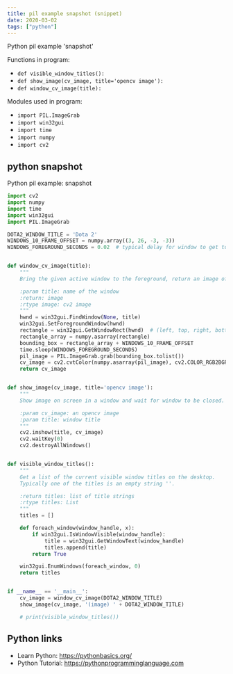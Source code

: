 ```yaml
---
title: pil example snapshot (snippet)
date: 2020-03-02
tags: ["python"]
---
```

Python pil example 'snapshot'

Functions in program: 
* `def visible_window_titles():`
* `def show_image(cv_image, title='opencv image'):`
* `def window_cv_image(title):`

Modules used in program: 
* `import PIL.ImageGrab`
* `import win32gui`
* `import time`
* `import numpy`
* `import cv2`

## python snapshot

Python pil example: snapshot

```python
import cv2
import numpy
import time
import win32gui
import PIL.ImageGrab

DOTA2_WINDOW_TITLE = 'Dota 2'
WINDOWS_10_FRAME_OFFSET = numpy.array((3, 26, -3, -3))
WINDOWS_FOREGROUND_SECONDS = 0.02  # typical delay for window to get to foreground


def window_cv_image(title):
    """
    Bring the given active window to the foreground, return an image of the window contents.

    :param title: name of the window
    :return: image
    :rtype image: cv2 image
    """
    hwnd = win32gui.FindWindow(None, title)
    win32gui.SetForegroundWindow(hwnd)
    rectangle = win32gui.GetWindowRect(hwnd)  # (left, top, right, bottom)
    rectangle_array = numpy.asarray(rectangle)
    bounding_box = rectangle_array + WINDOWS_10_FRAME_OFFSET
    time.sleep(WINDOWS_FOREGROUND_SECONDS)
    pil_image = PIL.ImageGrab.grab(bounding_box.tolist())
    cv_image = cv2.cvtColor(numpy.asarray(pil_image), cv2.COLOR_RGB2BGR)
    return cv_image


def show_image(cv_image, title='opencv image'):
    """
    Show image on screen in a window and wait for window to be closed.

    :param cv_image: an opencv image
    :param title: window title
    """
    cv2.imshow(title, cv_image)
    cv2.waitKey(0)
    cv2.destroyAllWindows()


def visible_window_titles():
    """
    Get a list of the current visible window titles on the desktop.
    Typically one of the titles is an empty string ''.

    :return titles: list of title strings
    :rtype titles: List
    """
    titles = []

    def foreach_window(window_handle, x):
        if win32gui.IsWindowVisible(window_handle):
            title = win32gui.GetWindowText(window_handle)
            titles.append(title)
        return True

    win32gui.EnumWindows(foreach_window, 0)
    return titles


if __name__ == '__main__':
    cv_image = window_cv_image(DOTA2_WINDOW_TITLE)
    show_image(cv_image, '(image) ' + DOTA2_WINDOW_TITLE)

    # print(visible_window_titles())


```

## Python links

- Learn Python: https://pythonbasics.org/
- Python Tutorial: https://pythonprogramminglanguage.com
